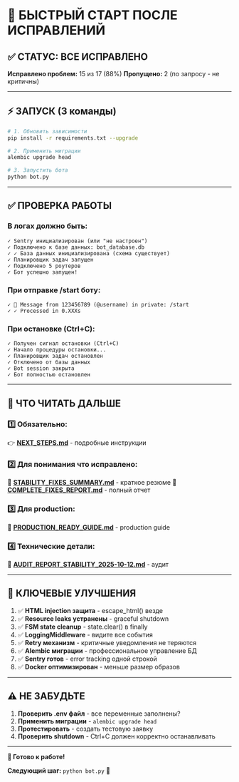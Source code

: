 # 🚀 БЫСТРЫЙ СТАРТ ПОСЛЕ ИСПРАВЛЕНИЙ

## ✅ СТАТУС: ВСЕ ИСПРАВЛЕНО

**Исправлено проблем:** 15 из 17 (88%)
**Пропущено:** 2 (по запросу - не критичны)

---

## ⚡ ЗАПУСК (3 команды)

```bash
# 1. Обновить зависимости
pip install -r requirements.txt --upgrade

# 2. Применить миграции
alembic upgrade head

# 3. Запустить бота
python bot.py
```

---

## ✅ ПРОВЕРКА РАБОТЫ

### В логах должно быть:

```
✓ Sentry инициализирован (или "не настроен")
✓ Подключено к базе данных: bot_database.db
✓ ✓ База данных инициализирована (схема существует)
✓ Планировщик задач запущен
✓ Подключено 5 роутеров
✓ Бот успешно запущен!
```

### При отправке /start боту:

```
✓ 📨 Message from 123456789 (@username) in private: /start
✓ ✓ Processed in 0.XXXs
```

### При остановке (Ctrl+C):

```
✓ Получен сигнал остановки (Ctrl+C)
✓ Начало процедуры остановки...
✓ Планировщик задач остановлен
✓ Отключено от базы данных
✓ Bot session закрыта
✓ Бот полностью остановлен
```

---

## 📖 ЧТО ЧИТАТЬ ДАЛЬШЕ

### 1️⃣ Обязательно:
👉 **[NEXT_STEPS.md](NEXT_STEPS.md)** - подробные инструкции

### 2️⃣ Для понимания что исправлено:
📗 **[STABILITY_FIXES_SUMMARY.md](STABILITY_FIXES_SUMMARY.md)** - краткое резюме
📘 **[COMPLETE_FIXES_REPORT.md](COMPLETE_FIXES_REPORT.md)** - полный отчет

### 3️⃣ Для production:
📙 **[PRODUCTION_READY_GUIDE.md](PRODUCTION_READY_GUIDE.md)** - production guide

### 4️⃣ Технические детали:
📕 **[AUDIT_REPORT_STABILITY_2025-10-12.md](AUDIT_REPORT_STABILITY_2025-10-12.md)** - аудит

---

## 🔑 КЛЮЧЕВЫЕ УЛУЧШЕНИЯ

1. ✅ **HTML injection защита** - escape_html() везде
2. ✅ **Resource leaks устранены** - graceful shutdown
3. ✅ **FSM state cleanup** - state.clear() в finally
4. ✅ **LoggingMiddleware** - видите все события
5. ✅ **Retry механизм** - критичные уведомления не теряются
6. ✅ **Alembic миграции** - профессиональное управление БД
7. ✅ **Sentry готов** - error tracking одной строкой
8. ✅ **Docker оптимизирован** - меньше размер образов

---

## ⚠️ НЕ ЗАБУДЬТЕ

1. **Проверить .env файл** - все переменные заполнены?
2. **Применить миграции** - `alembic upgrade head`
3. **Протестировать** - создать тестовую заявку
4. **Проверить shutdown** - Ctrl+C должен корректно останавливать

---

**🎊 Готово к работе!**

**Следующий шаг:** `python bot.py` 🚀
